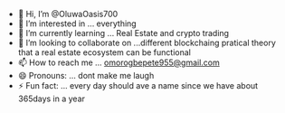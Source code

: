 - 👋 Hi, I’m @OluwaOasis700
- 👀 I’m interested in ... everything
- 🌱 I’m currently learning ... Real Estate and crypto trading
- 💞️ I’m looking to collaborate on ...different blockchaing pratical theory that a real estate ecosystem can be functional
- 📫 How to reach me ... omorogbepete955@gmail.com
- 😄 Pronouns: ... dont make me laugh
- ⚡ Fun fact: ... every day should ave a name since we have about 365days in a year

<!---
OluwaOasis700/OluwaOasis700 is a ✨ special ✨ repository because its `README.md` (this file) appears on your GitHub profile.
You can click the Preview link to take a look at your changes.
--->
